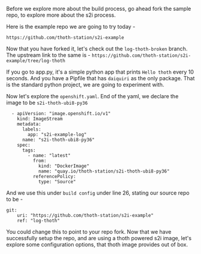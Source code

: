 Before we explore more about the build process, go ahead fork the sample repo,
to explore more about the s2i process. 

Here is the example repo we are going to try today - 

``https://github.com/thoth-station/s2i-example``

Now that you have forked it, let's check out the `log-thoth-broken` branch.
The upstream link to the same is - `https://github.com/thoth-station/s2i-example/tree/log-thoth`

If you go to app.py, it's a simple python app that prints `Hello thoth` every 10 seconds. 
And you have a Pipfile that has `daiquiri` as the only package. That is the standard python project, we are going to experiment with. 

Now let's explore the `openshift.yaml`. 
End of the yaml, we declare the image to be `s2i-thoth-ubi8-py36`
```
  - apiVersion: "image.openshift.io/v1"
    kind: ImageStream
    metadata:
      labels:
        app: "s2i-example-log"
      name: "s2i-thoth-ubi8-py36"
    spec:
      tags:
        - name: "latest"
          from:
            kind: "DockerImage"
            name: "quay.io/thoth-station/s2i-thoth-ubi8-py36"
          referencePolicy:
            type: "Source"
```
And we use this under `build config` under line 26, stating our source repo to be - 
```
git:
    uri: "https://github.com/thoth-station/s2i-example"
    ref: "log-thoth"
```
You could change this to point to your repo fork.
Now that we have successfully setup the repo, and are using a thoth powered s2i image, let's explore some configuration options, that 
thoth image provides out of box. 